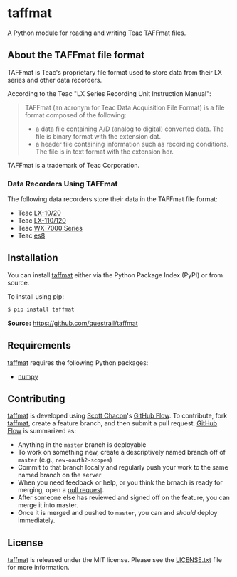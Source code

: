 # taffmat

A Python module for reading and writing Teac TAFFmat files.

## About the TAFFmat file format

TAFFmat is Teac's proprietary file format used to store data from their
LX series and other data recorders.

According to the Teac "LX Series Recording Unit Instruction Manual":

>  TAFFmat (an acronym for Teac Data Acquisition File Format) is a
>  file format composed of the following:
>
>  * a data file containing A/D (analog to digital) converted data. The
>    file is binary format with the extension dat.
>  * a header file containing information such as recording
>    conditions. The file is in text format with the extension hdr.

TAFFmat is a trademark of Teac Corporation.

### Data Recorders Using TAFFmat

The following data recorders store their data in the TAFFmat file format:

* Teac [LX-10/20][]
* Teac [LX-110/120][]
* Teac [WX-7000 Series][]
* Teac [es8][]

## Installation

You can install [taffmat][] either via the Python Package Index (PyPI)
or from source.

To install using pip:

```bash
$ pip install taffmat
```

**Source:** https://github.com/questrail/taffmat

## Requirements

[taffmat][] requires the following Python packages:

* [numpy][]

## Contributing

[taffmat][] is developed using [Scott Chacon][]'s [GitHub Flow][]. To
contribute, fork [taffmat][], create a feature branch, and then submit
a pull request.  [GitHub Flow][] is summarized as:

- Anything in the `master` branch is deployable
- To work on something new, create a descriptively named branch off of
  `master` (e.g., `new-oauth2-scopes`)
- Commit to that branch locally and regularly push your work to the same
  named branch on the server
- When you need feedback or help, or you think the brnach is ready for
  merging, open a [pull request][].
- After someone else has reviewed and signed off on the feature, you can
  merge it into master.
- Once it is merged and pushed to `master`, you can and *should* deploy
  immediately.

## License

[taffmat] is released under the MIT license. Please see the [LICENSE.txt]
file for more information.

[es8]: http://teac-ipd.com/data-recorders/es8/
[github flow]: http://scottchacon.com/2011/08/31/github-flow.html
[LICENSE.txt]: https://github.com/questrail/taffmat/blob/develop/LICENSE.txt
[LX-10/20]: http://www.teac.co.jp/en/industry/measurement/datarecorder/lx10/index.html
[LX-110/120]: http://teac-ipd.com/data-recorders/lx-110120/
[numpy]: http://www.numpy.org
[pull request]: https://help.github.com/articles/using-pull-requests
[scott chacon]: http://scottchacon.com/about.html
[taffmat]: https://github.com/questrail/taffmat
[WX-7000 Series]: http://teac-ipd.com/wx-7000/
